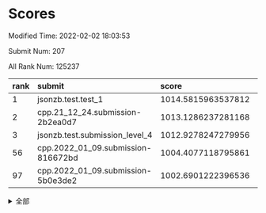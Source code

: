 # Scores

Modified Time: 2022-02-02 18:03:53

Submit Num: 207

All Rank Num: 125237

| rank |               submit               |       score        |       sigma        | pk_num |
| :--- | :--------------------------------- | :----------------- | :----------------- | :----- |
| 1    | jsonzb.test.test_1                 | 1014.5815963537812 | 0.8586539437004689 | 2422   |
| 2    | cpp.21_12_24.submission-2b2ea0d7   | 1013.1286237281168 | 0.7835623439067103 | 2424   |
| 3    | jsonzb.test.submission_level_4     | 1012.9278247279956 | 0.8209286239348863 | 2416   |
| 56   | cpp.2022_01_09.submission-816672bd | 1004.4077118795861 | 0.725181647723071  | 2421   |
| 97   | cpp.2022_01_09.submission-5b0e3de2 | 1002.6901222396536 | 0.7187002454171701 | 2417   |


<details>
<summary>全部</summary>

| rank |                 submit                 |       score        |       sigma        | pk_num |
| :--- | :------------------------------------- | :----------------- | :----------------- | :----- |
| 1    | jsonzb.test.test_1                     | 1014.5815963537812 | 0.8586539437004689 | 2422   |
| 2    | cpp.21_12_24.submission-2b2ea0d7       | 1013.1286237281168 | 0.7835623439067103 | 2424   |
| 3    | jsonzb.test.submission_level_4         | 1012.9278247279956 | 0.8209286239348863 | 2416   |
| 4    | gobigger.level_3.submission_level_3_27 | 1012.1581055510568 | 0.7740266650710261 | 2420   |
| 5    | gobigger.level_3.submission_level_3_8  | 1011.2448301568509 | 0.7751118242069467 | 2425   |
| 6    | gobigger.level_3.submission_level_3_16 | 1011.2216446276373 | 0.7561538836186242 | 2421   |
| 7    | gobigger.level_3.submission_level_3_32 | 1011.144300572539  | 0.7966541626027458 | 2420   |
| 8    | gobigger.level_3.submission_level_3_2  | 1011.1299575276704 | 0.7763065919559592 | 2415   |
| 9    | gobigger.level_3.submission_level_3_29 | 1011.1161434255646 | 0.780335436878572  | 2425   |
| 10   | gobigger.level_3.submission_level_3_40 | 1010.9736671048144 | 0.766984692491501  | 2420   |
| 11   | gobigger.level_3.submission_level_3_49 | 1010.9043441359987 | 0.7764556299746322 | 2418   |
| 12   | gobigger.level_3.submission_level_3_47 | 1010.7662032552079 | 0.7533107721069707 | 2422   |
| 13   | gobigger.level_3.submission_level_3_33 | 1010.6128311387956 | 0.7449082168174224 | 2422   |
| 14   | gobigger.level_3.submission_level_3_26 | 1010.4653714517145 | 0.7710874435531299 | 2421   |
| 15   | gobigger.level_3.submission_level_3_28 | 1010.4648144026067 | 0.7555684550573886 | 2424   |
| 16   | gobigger.level_3.submission_level_3_20 | 1010.4400383277332 | 0.7504052239564962 | 2424   |
| 17   | gobigger.level_3.submission_level_3_24 | 1010.4035154297512 | 0.7659798748497845 | 2426   |
| 18   | gobigger.level_3.submission_level_3_34 | 1010.3799482597532 | 0.7927917959135417 | 2423   |
| 19   | gobigger.level_3.submission_level_3_35 | 1010.3202557760102 | 0.7586818353664928 | 2424   |
| 20   | gobigger.level_3.submission_level_3_15 | 1010.3059239409043 | 0.7649566283645521 | 2417   |
| 21   | gobigger.level_3.submission_level_3_11 | 1010.2206437915786 | 0.7615226817694453 | 2425   |
| 22   | gobigger.level_3.submission_level_3_0  | 1010.1786800677944 | 0.7634087127124303 | 2421   |
| 23   | gobigger.level_3.submission_level_3_46 | 1010.1108729529825 | 0.7762457082999955 | 2423   |
| 24   | gobigger.level_3.submission_level_3_23 | 1010.0807587361417 | 0.752526573435017  | 2425   |
| 25   | gobigger.level_3.submission_level_3_44 | 1010.068899616774  | 0.7494958998218011 | 2418   |
| 26   | gobigger.level_3.submission_level_3_39 | 1010.0340261504557 | 0.7514230522084973 | 2421   |
| 27   | gobigger.level_3.submission_level_3_42 | 1009.9739199298734 | 0.7480518176932593 | 2422   |
| 28   | gobigger.level_3.submission_level_3_17 | 1009.9726138563775 | 0.7381317544790098 | 2419   |
| 29   | gobigger.level_3.submission_level_3_41 | 1009.9564396505265 | 0.7815947841488226 | 2416   |
| 30   | gobigger.level_3.submission_level_3_5  | 1009.9204184122882 | 0.7875524339175435 | 2418   |
| 31   | gobigger.level_3.submission_level_3_30 | 1009.907299671569  | 0.7496766012912094 | 2415   |
| 32   | gobigger.level_3.submission_level_3_37 | 1009.8240405714222 | 0.7615177609149607 | 2419   |
| 33   | gobigger.level_3.submission_level_3_43 | 1009.7332932624811 | 0.7803894570795809 | 2426   |
| 34   | gobigger.level_3.submission_level_3_7  | 1009.7090236489919 | 0.7430550835880301 | 2419   |
| 35   | gobigger.level_3.submission_level_3_22 | 1009.6861271116479 | 0.7519433134921826 | 2416   |
| 36   | gobigger.level_3.submission_level_3_31 | 1009.6549227602634 | 0.7502254818290872 | 2423   |
| 37   | gobigger.level_3.submission_level_3_38 | 1009.5838901782978 | 0.7608111866570834 | 2417   |
| 38   | gobigger.level_3.submission_level_3_10 | 1009.5720310152616 | 0.7562750921030102 | 2428   |
| 39   | gobigger.level_3.submission_level_3_1  | 1009.462304312103  | 0.7506277226252652 | 2421   |
| 40   | gobigger.level_3.submission_level_3_13 | 1009.3740904101828 | 0.735380800400992  | 2417   |
| 41   | gobigger.level_3.submission_level_3_25 | 1009.3159602037126 | 0.7683951157684219 | 2425   |
| 42   | gobigger.level_3.submission_level_3_4  | 1009.2725982824197 | 0.7629588880521581 | 2418   |
| 43   | gobigger.level_3.submission_level_3_3  | 1009.2554810522403 | 0.7476913398537887 | 2420   |
| 44   | gobigger.level_3.submission_level_3_9  | 1009.1627132072962 | 0.7598924198248649 | 2418   |
| 45   | gobigger.level_3.submission_level_3_14 | 1009.0877191403195 | 0.7466080809959725 | 2424   |
| 46   | gobigger.level_3.submission_level_3_12 | 1009.0851749709351 | 0.7469338394932166 | 2413   |
| 47   | gobigger.level_3.submission_level_3_19 | 1009.0739321610247 | 0.7313090378718011 | 2419   |
| 48   | gobigger.level_3.submission_level_3_45 | 1009.0655029498944 | 0.7697872882403877 | 2423   |
| 49   | gobigger.level_3.submission_level_3_36 | 1008.966788714377  | 0.750598689911664  | 2418   |
| 50   | gobigger.level_3.submission_level_3_6  | 1008.8907952385782 | 0.7600448519425622 | 2422   |
| 51   | gobigger.level_3.submission_level_3_48 | 1008.5440883642832 | 0.7407696951214772 | 2424   |
| 52   | gobigger.level_3.submission_level_3_18 | 1008.5409540311692 | 0.7423364100772909 | 2421   |
| 53   | gobigger.level_3.submission_level_3_21 | 1008.2660097877546 | 0.742349299366786  | 2424   |
| 54   | gobigger.level_1.submission_level_1_36 | 1004.9979043786096 | 0.7179909100018916 | 2417   |
| 55   | gobigger.level_1.submission_level_1_10 | 1004.9777840878797 | 0.7434217589709186 | 2417   |
| 56   | cpp.2022_01_09.submission-816672bd     | 1004.4077118795861 | 0.725181647723071  | 2421   |
| 57   | gobigger.level_1.submission_level_1_46 | 1004.3339653728731 | 0.7255600374756203 | 2421   |
| 58   | gobigger.level_1.submission_level_1_31 | 1004.2725472187897 | 0.7125380888222831 | 2418   |
| 59   | gobigger.level_1.submission_level_1_23 | 1004.2201092255282 | 0.7153451786891336 | 2416   |
| 60   | gobigger.level_1.submission_level_1_5  | 1004.155433778242  | 0.7152794990242364 | 2418   |
| 61   | gobigger.level_1.submission_level_1_29 | 1004.0771782443564 | 0.7175148591637269 | 2421   |
| 62   | gobigger.level_1.submission_level_1_38 | 1003.9700111394689 | 0.7108055846266735 | 2418   |
| 63   | gobigger.level_1.submission_level_1_28 | 1003.8946624857543 | 0.7187693523851686 | 2418   |
| 64   | gobigger.level_1.submission_level_1_19 | 1003.8629767149804 | 0.7267248935508787 | 2420   |
| 65   | gobigger.level_1.submission_level_1_13 | 1003.8006527081111 | 0.7438923813153925 | 2415   |
| 66   | gobigger.level_1.submission_level_1_41 | 1003.7934411046296 | 0.7139791334438472 | 2416   |
| 67   | gobigger.level_1.submission_level_1_30 | 1003.7816048499433 | 0.7149405114373666 | 2416   |
| 68   | gobigger.level_1.submission_level_1_32 | 1003.7719468028242 | 0.7244727669774325 | 2424   |
| 69   | gobigger.level_1.submission_level_1_12 | 1003.7588580127873 | 0.7313503141946968 | 2421   |
| 70   | gobigger.level_1.submission_level_1_21 | 1003.7482660189206 | 0.7153416512116731 | 2417   |
| 71   | gobigger.level_1.submission_level_1_25 | 1003.7475460314339 | 0.7191982283149608 | 2418   |
| 72   | gobigger.level_1.submission_level_1_26 | 1003.6000134927865 | 0.7185624501200343 | 2422   |
| 73   | gobigger.level_1.submission_level_1_49 | 1003.5662590562565 | 0.7234448271554903 | 2420   |
| 74   | gobigger.level_1.submission_level_1_40 | 1003.5619666119951 | 0.7100225772392965 | 2419   |
| 75   | gobigger.level_1.submission_level_1_9  | 1003.5143883549833 | 0.7186521040006015 | 2421   |
| 76   | gobigger.level_1.submission_level_1_4  | 1003.4627448872646 | 0.7274755718490267 | 2415   |
| 77   | gobigger.level_1.submission_level_1_0  | 1003.4313160251222 | 0.7167073226519375 | 2420   |
| 78   | gobigger.level_1.submission_level_1_48 | 1003.4086866582886 | 0.7216826422395819 | 2422   |
| 79   | gobigger.level_1.submission_level_1_20 | 1003.3966841521444 | 0.7170620082348327 | 2423   |
| 80   | gobigger.level_1.submission_level_1_16 | 1003.3957885046087 | 0.715030638999175  | 2420   |
| 81   | gobigger.level_1.submission_level_1_27 | 1003.3194565858905 | 0.7084242766322049 | 2423   |
| 82   | gobigger.level_1.submission_level_1_42 | 1003.2773173920975 | 0.7094197044397322 | 2422   |
| 83   | gobigger.level_1.submission_level_1_39 | 1003.1664848709443 | 0.7228263437294299 | 2418   |
| 84   | gobigger.level_1.submission_level_1_22 | 1003.1594912259804 | 0.7312669999893826 | 2425   |
| 85   | gobigger.level_1.submission_level_1_14 | 1003.1351247176225 | 0.7313356503384951 | 2420   |
| 86   | gobigger.level_1.submission_level_1_1  | 1003.1271380156891 | 0.7140002899450133 | 2422   |
| 87   | gobigger.level_1.submission_level_1_34 | 1003.0944313694893 | 0.7219011587538476 | 2420   |
| 88   | gobigger.level_1.submission_level_1_24 | 1003.0775735648846 | 0.7211536859028185 | 2422   |
| 89   | gobigger.level_1.submission_level_1_43 | 1003.0724626458328 | 0.7102600473323615 | 2418   |
| 90   | gobigger.level_1.submission_level_1_18 | 1003.0674897591322 | 0.7141823886465696 | 2424   |
| 91   | gobigger.level_1.submission_level_1_45 | 1003.0056282550744 | 0.7224658699317558 | 2420   |
| 92   | gobigger.level_1.submission_level_1_44 | 1002.9967935159418 | 0.7107991241378446 | 2420   |
| 93   | gobigger.level_1.submission_level_1_15 | 1002.9123152490206 | 0.7221238383766525 | 2416   |
| 94   | gobigger.level_1.submission_level_1_17 | 1002.8976921954729 | 0.7043911038563803 | 2417   |
| 95   | gobigger.level_1.submission_level_1_2  | 1002.8845041290289 | 0.7116415042185305 | 2421   |
| 96   | gobigger.level_1.submission_level_1_6  | 1002.7717379058347 | 0.7181983808841262 | 2418   |
| 97   | cpp.2022_01_09.submission-5b0e3de2     | 1002.6901222396536 | 0.7187002454171701 | 2417   |
| 98   | gobigger.level_1.submission_level_1_3  | 1002.6158027973946 | 0.722513576587176  | 2424   |
| 99   | gobigger.level_1.submission_level_1_47 | 1002.5815091667006 | 0.724026674291466  | 2417   |
| 100  | gobigger.level_1.submission_level_1_37 | 1002.4843133124909 | 0.7210827550683023 | 2421   |
| 101  | gobigger.level_1.submission_level_1_11 | 1002.4759969420315 | 0.7091960953829588 | 2422   |
| 102  | gobigger.level_1.submission_level_1_7  | 1002.437568892505  | 0.7137690639585191 | 2420   |
| 103  | gobigger.level_1.submission_level_1_8  | 1002.3814633648373 | 0.7192290736834438 | 2417   |
| 104  | gobigger.level_1.submission_level_1_35 | 1001.7222593379669 | 0.7126682548833809 | 2419   |
| 105  | gobigger.level_1.submission_level_1_33 | 1001.359012404261  | 0.7269048134647642 | 2422   |
| 106  | gobigger.random.submission_random_22   | 997.8873854750708  | 0.7071717000142226 | 2419   |
| 107  | gobigger.random.submission_random_12   | 997.5267793697939  | 0.7117793590198558 | 2420   |
| 108  | gobigger.random.submission_random_24   | 997.1357682908819  | 0.7086696082895736 | 2420   |
| 109  | gobigger.random.submission_random_19   | 996.9949847512263  | 0.7015311933211976 | 2419   |
| 110  | gobigger.random.submission_random_32   | 996.9563182172618  | 0.7007512788872411 | 2417   |
| 111  | gobigger.random.submission_random_1    | 996.7828794648723  | 0.6972936499487817 | 2417   |
| 112  | gobigger.random.submission_random_48   | 996.6660002800093  | 0.7030338288175708 | 2416   |
| 113  | gobigger.random.submission_random_21   | 996.5636454832834  | 0.716204748170637  | 2420   |
| 114  | gobigger.random.submission_random_25   | 996.5155561451204  | 0.7116622397965596 | 2418   |
| 115  | gobigger.random.submission_random_44   | 996.5143085494111  | 0.710333069790385  | 2417   |
| 116  | gobigger.random.submission_random_46   | 996.4329486813434  | 0.7174078403308881 | 2423   |
| 117  | gobigger.random.submission_random_23   | 996.4258253475143  | 0.7100345497751899 | 2417   |
| 118  | gobigger.random.submission_random_28   | 996.4247235256253  | 0.7155756186021613 | 2421   |
| 119  | gobigger.random.submission_random_31   | 996.3810401444944  | 0.7145135042690869 | 2424   |
| 120  | gobigger.random.submission_random_6    | 996.1680280142193  | 0.7188448898505544 | 2418   |
| 121  | gobigger.random.submission_random_11   | 996.1509496442533  | 0.7041009930536775 | 2424   |
| 122  | gobigger.random.submission_random_36   | 996.1485419187792  | 0.7037464078559738 | 2417   |
| 123  | gobigger.random.submission_random_9    | 996.1265928886705  | 0.7000956619964869 | 2416   |
| 124  | gobigger.random.submission_random_39   | 996.1159864986041  | 0.7041343252711446 | 2423   |
| 125  | gobigger.random.submission_random_16   | 996.1076267233636  | 0.7213027725002638 | 2424   |
| 126  | gobigger.random.submission_random_27   | 996.0992164592598  | 0.7124961436014356 | 2416   |
| 127  | gobigger.random.submission_random_29   | 995.9792868971703  | 0.7175599952278329 | 2418   |
| 128  | gobigger.random.submission_random_40   | 995.8862278028232  | 0.7132826591681962 | 2427   |
| 129  | gobigger.random.submission_random_42   | 995.8093194119729  | 0.7247903650168536 | 2423   |
| 130  | gobigger.random.submission_random_26   | 995.7612165008494  | 0.7140667271241499 | 2411   |
| 131  | gobigger.random.submission_random_4    | 995.7392793161142  | 0.7152638598532055 | 2417   |
| 132  | gobigger.random.submission_random_30   | 995.7030650111991  | 0.7169463367274724 | 2425   |
| 133  | gobigger.random.submission_random_5    | 995.70117983758    | 0.7072166315179096 | 2421   |
| 134  | gobigger.random.submission_random_45   | 995.685428340201   | 0.7071501420635894 | 2419   |
| 135  | gobigger.random.submission_random_34   | 995.6784267882559  | 0.7200118144186415 | 2419   |
| 136  | gobigger.random.submission_random_41   | 995.6315381396348  | 0.7147060879728224 | 2421   |
| 137  | gobigger.random.submission_random_8    | 995.6305961683828  | 0.7122926259952292 | 2418   |
| 138  | gobigger.random.submission_random_49   | 995.5238710585326  | 0.697127259390632  | 2420   |
| 139  | gobigger.random.submission_random_2    | 995.5195676664162  | 0.7163850406358614 | 2418   |
| 140  | gobigger.random.submission_random_3    | 995.4096481348295  | 0.7211287868383554 | 2424   |
| 141  | gobigger.random.submission_random_17   | 995.4085904748289  | 0.7113212134633866 | 2420   |
| 142  | gobigger.random.submission_random_47   | 995.3815320662519  | 0.7039718125740339 | 2428   |
| 143  | gobigger.random.submission_random_38   | 995.3078828922398  | 0.7184630504415667 | 2424   |
| 144  | gobigger.random.submission_random_15   | 995.2875053714495  | 0.7193921258986726 | 2419   |
| 145  | gobigger.random.submission_random_10   | 995.2654442114364  | 0.7186353674134437 | 2413   |
| 146  | gobigger.random.submission_random_7    | 995.2273989635536  | 0.7056905759491202 | 2422   |
| 147  | gobigger.random.submission_random_13   | 995.1886807730166  | 0.7097207470231802 | 2424   |
| 148  | gobigger.random.submission_random_18   | 995.0676819608235  | 0.7167196934094993 | 2412   |
| 149  | gobigger.random.submission_random_43   | 995.0263291648555  | 0.7093832931557073 | 2414   |
| 150  | gobigger.random.submission_random_33   | 994.9612207890476  | 0.7163054912416595 | 2416   |
| 151  | gobigger.random.submission_random_37   | 994.9550473370447  | 0.7099285269918502 | 2420   |
| 152  | gobigger.random.submission_random_35   | 994.6152669630345  | 0.7292037529736612 | 2419   |
| 153  | gobigger.random.submission_random_14   | 994.6069361376434  | 0.7162516221640266 | 2419   |
| 154  | gobigger.random.submission_random_20   | 994.4486983246455  | 0.7240752023699751 | 2424   |
| 155  | gobigger.level_2.submission_level_2_34 | 993.7835792331223  | 0.7380629833409452 | 2425   |
| 156  | gobigger.random.submission_random_0    | 993.7600125490569  | 0.7139569456200572 | 2417   |
| 157  | gobigger.level_2.submission_level_2_19 | 993.3344378235661  | 0.7508727311150422 | 2421   |
| 158  | gobigger.level_2.submission_level_2_2  | 993.3278771682925  | 0.7388903753948933 | 2419   |
| 159  | gobigger.level_2.submission_level_2_20 | 993.2670554910945  | 0.743176172333361  | 2425   |
| 160  | gobigger.level_2.submission_level_2_1  | 993.0645964089067  | 0.7224259993426208 | 2420   |
| 161  | gobigger.level_2.submission_level_2_40 | 993.0307120327899  | 0.7170732133578479 | 2416   |
| 162  | gobigger.level_2.submission_level_2_10 | 992.9631250590638  | 0.7615550335650435 | 2421   |
| 163  | gobigger.level_2.submission_level_2_6  | 992.8978527670448  | 0.723722516027939  | 2420   |
| 164  | gobigger.level_2.submission_level_2_22 | 992.896087875326   | 0.737790280528567  | 2421   |
| 165  | gobigger.level_2.submission_level_2_41 | 992.84307616281    | 0.7264751277625825 | 2419   |
| 166  | gobigger.level_2.submission_level_2_36 | 992.837135706774   | 0.7383820239469499 | 2425   |
| 167  | gobigger.level_2.submission_level_2_23 | 992.8188928692518  | 0.7417600289976607 | 2418   |
| 168  | gobigger.level_2.submission_level_2_21 | 992.6962693050676  | 0.7408918720811879 | 2422   |
| 169  | gobigger.level_2.submission_level_2_31 | 992.5819852783994  | 0.7294629666270226 | 2422   |
| 170  | gobigger.level_2.submission_level_2_13 | 992.5779774480778  | 0.7516084719425348 | 2423   |
| 171  | gobigger.level_2.submission_level_2_0  | 992.5235394149249  | 0.7521774080091435 | 2424   |
| 172  | gobigger.level_2.submission_level_2_28 | 992.4166407685827  | 0.7551056348204176 | 2420   |
| 173  | gobigger.level_2.submission_level_2_29 | 992.4014562507724  | 0.7664855005083048 | 2420   |
| 174  | gobigger.level_2.submission_level_2_39 | 992.4004335581088  | 0.7395594085007167 | 2421   |
| 175  | gobigger.level_2.submission_level_2_49 | 992.3059104296243  | 0.7417347647069669 | 2415   |
| 176  | gobigger.level_2.submission_level_2_14 | 992.1949832783355  | 0.7296042730064107 | 2417   |
| 177  | gobigger.level_2.submission_level_2_27 | 992.1181733886281  | 0.7466762502829036 | 2421   |
| 178  | gobigger.level_2.submission_level_2_3  | 992.0408947466548  | 0.7463843464170575 | 2420   |
| 179  | gobigger.level_2.submission_level_2_16 | 991.9968196590229  | 0.7365910749187328 | 2421   |
| 180  | gobigger.level_2.submission_level_2_5  | 991.9508448540699  | 0.7500928452901383 | 2418   |
| 181  | gobigger.level_2.submission_level_2_15 | 991.9490212529669  | 0.7474312836565644 | 2421   |
| 182  | gobigger.level_2.submission_level_2_7  | 991.9135725928875  | 0.7410148001631081 | 2423   |
| 183  | gobigger.level_2.submission_level_2_35 | 991.904050846841   | 0.7462568155582765 | 2414   |
| 184  | gobigger.level_2.submission_level_2_17 | 991.9029435426079  | 0.7299824654825039 | 2414   |
| 185  | gobigger.level_2.submission_level_2_30 | 991.8745207302884  | 0.7478024757535054 | 2419   |
| 186  | gobigger.level_2.submission_level_2_8  | 991.8583280675188  | 0.7555194750786022 | 2422   |
| 187  | gobigger.level_2.submission_level_2_24 | 991.8105526542353  | 0.7444094765616679 | 2422   |
| 188  | gobigger.level_2.submission_level_2_11 | 991.7643149581787  | 0.7635777608976382 | 2419   |
| 189  | gobigger.level_2.submission_level_2_48 | 991.7334956718496  | 0.7369376380204388 | 2420   |
| 190  | gobigger.level_2.submission_level_2_46 | 991.7092015847165  | 0.7408730512699946 | 2418   |
| 191  | gobigger.level_2.submission_level_2_12 | 991.5274049042602  | 0.7643721433898181 | 2418   |
| 192  | gobigger.level_2.submission_level_2_42 | 991.434036559804   | 0.730068546618003  | 2418   |
| 193  | gobigger.level_2.submission_level_2_38 | 991.3147648490326  | 0.747028687838217  | 2422   |
| 194  | gobigger.level_2.submission_level_2_26 | 991.2068392218438  | 0.7428587936045348 | 2421   |
| 195  | gobigger.level_2.submission_level_2_25 | 991.1629062884303  | 0.7529474907559883 | 2419   |
| 196  | gobigger.level_2.submission_level_2_37 | 991.0608822457822  | 0.7669216892595443 | 2418   |
| 197  | gobigger.level_2.submission_level_2_4  | 991.0109715056492  | 0.7725256902598882 | 2421   |
| 198  | gobigger.level_2.submission_level_2_45 | 990.9233460664084  | 0.7534111952528927 | 2425   |
| 199  | gobigger.level_2.submission_level_2_47 | 990.9213775347589  | 0.7622417016358031 | 2421   |
| 200  | gobigger.level_2.submission_level_2_33 | 990.7524939708508  | 0.7514165251636173 | 2419   |
| 201  | gobigger.level_2.submission_level_2_32 | 990.7523660814353  | 0.7536086412673902 | 2418   |
| 202  | gobigger.level_2.submission_level_2_18 | 990.6675973534503  | 0.7574125777811459 | 2420   |
| 203  | gobigger.level_2.submission_level_2_43 | 990.6371208244153  | 0.767292171991124  | 2423   |
| 204  | gobigger.level_2.submission_level_2_44 | 990.2954888406134  | 0.7689116485334724 | 2414   |
| 205  | gobigger.level_2.submission_level_2_9  | 990.2695701518346  | 0.7670621535412586 | 2416   |
| 206  | gobigger.none.submission_none_0        | 976.5612045466263  | 1.4357923997309092 | 2422   |
| 207  | gobigger.none.submission_none_1        | 976.4136489508488  | 1.3747290510038603 | 2426   |

</details>